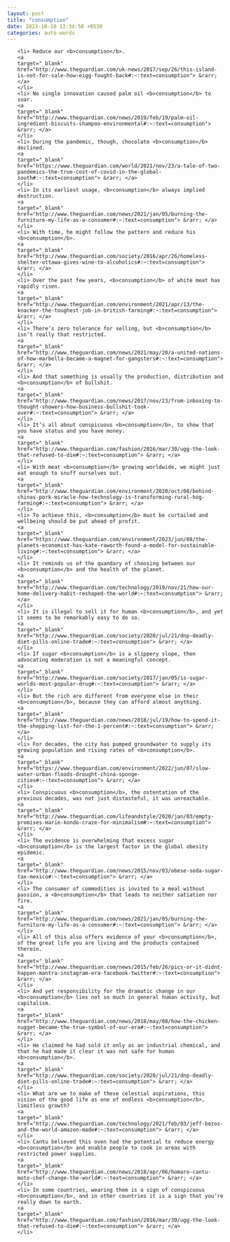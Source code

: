 ```yaml
---
layout: post
title: "consumption"
date: 2023-10-10 12:34:56 +0530
categories: auto-words
---
```

<ol>

    <li> Reduce our <b>consumption</b>.
    <a 
    target="_blank" 
    href="http://www.theguardian.com/uk-news/2017/sep/26/this-island-is-not-for-sale-how-eigg-fought-back#:~:text=consumption"> &rarr; </a>
    </li>
    <li> No single innovation caused palm oil <b>consumption</b> to soar.
    <a 
    target="_blank" 
    href="http://www.theguardian.com/news/2019/feb/19/palm-oil-ingredient-biscuits-shampoo-environmental#:~:text=consumption"> &rarr; </a>
    </li>
    <li> During the pandemic, though, chocolate <b>consumption</b> declined.
    <a 
    target="_blank" 
    href="https://www.theguardian.com/world/2021/nov/23/a-tale-of-two-pandemics-the-true-cost-of-covid-in-the-global-south#:~:text=consumption"> &rarr; </a>
    </li>
    <li> In its earliest usage, <b>consumption</b> always implied destruction.
    <a 
    target="_blank" 
    href="http://www.theguardian.com/news/2021/jan/05/burning-the-furniture-my-life-as-a-consumer#:~:text=consumption"> &rarr; </a>
    </li>
    <li> With time, he might follow the pattern and reduce his <b>consumption</b>.
    <a 
    target="_blank" 
    href="http://www.theguardian.com/society/2016/apr/26/homeless-shelter-ottawa-gives-wine-to-alcoholics#:~:text=consumption"> &rarr; </a>
    </li>
    <li> Over the past few years, <b>consumption</b> of white meat has rapidly risen.
    <a 
    target="_blank" 
    href="http://www.theguardian.com/environment/2021/apr/13/the-knacker-the-toughest-job-in-british-farming#:~:text=consumption"> &rarr; </a>
    </li>
    <li> There’s zero tolerance for selling, but <b>consumption</b> isn’t really that restricted.
    <a 
    target="_blank" 
    href="http://www.theguardian.com/news/2021/may/20/a-united-nations-of-how-marbella-became-a-magnet-for-gangsters#:~:text=consumption"> &rarr; </a>
    </li>
    <li> And that something is usually the production, distribution and <b>consumption</b> of bullshit.
    <a 
    target="_blank" 
    href="http://www.theguardian.com/news/2017/nov/23/from-inboxing-to-thought-showers-how-business-bullshit-took-over#:~:text=consumption"> &rarr; </a>
    </li>
    <li> It’s all about conspicuous <b>consumption</b>, to show that you have status and you have money.
    <a 
    target="_blank" 
    href="http://www.theguardian.com/fashion/2016/mar/30/ugg-the-look-that-refused-to-die#:~:text=consumption"> &rarr; </a>
    </li>
    <li> With meat <b>consumption</b> growing worldwide, we might just eat enough to snuff ourselves out.
    <a 
    target="_blank" 
    href="http://www.theguardian.com/environment/2020/oct/08/behind-chinas-pork-miracle-how-technology-is-transforming-rural-hog-farming#:~:text=consumption"> &rarr; </a>
    </li>
    <li> To achieve this, <b>consumption</b> must be curtailed and wellbeing should be put ahead of profit.
    <a 
    target="_blank" 
    href="https://www.theguardian.com/environment/2023/jun/08/the-planets-economist-has-kate-raworth-found-a-model-for-sustainable-living#:~:text=consumption"> &rarr; </a>
    </li>
    <li> It reminds us of the quandary of choosing between our <b>consumption</b> and the health of the planet.
    <a 
    target="_blank" 
    href="http://www.theguardian.com/technology/2019/nov/21/how-our-home-delivery-habit-reshaped-the-world#:~:text=consumption"> &rarr; </a>
    </li>
    <li> It is illegal to sell it for human <b>consumption</b>, and yet it seems to be remarkably easy to do so.
    <a 
    target="_blank" 
    href="http://www.theguardian.com/society/2020/jul/21/dnp-deadly-diet-pills-online-trade#:~:text=consumption"> &rarr; </a>
    </li>
    <li> If sugar <b>consumption</b> is a slippery slope, then advocating moderation is not a meaningful concept.
    <a 
    target="_blank" 
    href="http://www.theguardian.com/society/2017/jan/05/is-sugar-worlds-most-popular-drug#:~:text=consumption"> &rarr; </a>
    </li>
    <li> But the rich are different from everyone else in their <b>consumption</b>, because they can afford almost anything.
    <a 
    target="_blank" 
    href="http://www.theguardian.com/news/2018/jul/19/how-to-spend-it-the-shopping-list-for-the-1-percent#:~:text=consumption"> &rarr; </a>
    </li>
    <li> For decades, the city has pumped groundwater to supply its growing population and rising rates of <b>consumption</b>.
    <a 
    target="_blank" 
    href="https://www.theguardian.com/environment/2022/jun/07/slow-water-urban-floods-drought-china-sponge-cities#:~:text=consumption"> &rarr; </a>
    </li>
    <li> Conspicuous <b>consumption</b>, the ostentation of the previous decades, was not just distasteful, it was unreachable.
    <a 
    target="_blank" 
    href="http://www.theguardian.com/lifeandstyle/2020/jan/03/empty-promises-marie-kondo-craze-for-minimalism#:~:text=consumption"> &rarr; </a>
    </li>
    <li> The evidence is overwhelming that excess sugar <b>consumption</b> is the largest factor in the global obesity epidemic.
    <a 
    target="_blank" 
    href="http://www.theguardian.com/news/2015/nov/03/obese-soda-sugar-tax-mexico#:~:text=consumption"> &rarr; </a>
    </li>
    <li> The consumer of commodities is invited to a meal without passion, a <b>consumption</b> that leads to neither satiation nor fire.
    <a 
    target="_blank" 
    href="http://www.theguardian.com/news/2021/jan/05/burning-the-furniture-my-life-as-a-consumer#:~:text=consumption"> &rarr; </a>
    </li>
    <li> All of this also offers evidence of your <b>consumption</b>, of the great life you are living and the products contained therein.
    <a 
    target="_blank" 
    href="http://www.theguardian.com/news/2015/feb/26/pics-or-it-didnt-happen-mantra-instagram-era-facebook-twitter#:~:text=consumption"> &rarr; </a>
    </li>
    <li> And yet responsibility for the dramatic change in our <b>consumption</b> lies not so much in general human activity, but capitalism.
    <a 
    target="_blank" 
    href="http://www.theguardian.com/news/2018/may/08/how-the-chicken-nugget-became-the-true-symbol-of-our-era#:~:text=consumption"> &rarr; </a>
    </li>
    <li> He claimed he had sold it only as an industrial chemical, and that he had made it clear it was not safe for human <b>consumption</b>.
    <a 
    target="_blank" 
    href="http://www.theguardian.com/society/2020/jul/21/dnp-deadly-diet-pills-online-trade#:~:text=consumption"> &rarr; </a>
    </li>
    <li> What are we to make of these celestial aspirations, this vision of the good life as one of endless <b>consumption</b>, limitless growth?
    <a 
    target="_blank" 
    href="http://www.theguardian.com/technology/2021/feb/03/jeff-bezos-and-the-world-amazon-made#:~:text=consumption"> &rarr; </a>
    </li>
    <li> Cantu believed this oven had the potential to reduce energy <b>consumption</b> and enable people to cook in areas with restricted power supplies.
    <a 
    target="_blank" 
    href="http://www.theguardian.com/news/2018/apr/06/homaro-cantu-moto-chef-change-the-world#:~:text=consumption"> &rarr; </a>
    </li>
    <li> In some countries, wearing them is a sign of conspicuous <b>consumption</b>, and in other countries it is a sign that you’re really down to earth.
    <a 
    target="_blank" 
    href="http://www.theguardian.com/fashion/2016/mar/30/ugg-the-look-that-refused-to-die#:~:text=consumption"> &rarr; </a>
    </li>